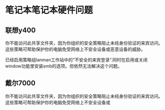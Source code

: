# 笔记本笔记本硬件问题
## 联想y400


你不能访问此共享文件夹，因为你组织的安全策略阻止未经身份验证的来宾访问。这些策略可帮助保护你的电脑免受网络上不安全设备或恶意设备的威胁。

已经启用策略组lanman工作站中的”不安全的来宾登录“.同时在启用或关闭window功能里安装smb的选项。但依然无法解决这个问题。



## 戴尔7000

你不能访问此共享文件夹，因为你组织的安全策略阻止未经身份验证的来宾访问。这些策略可帮助保护你的电脑免受网络上不安全设备或